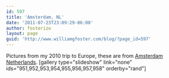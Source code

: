 ```yaml
---
id: 597
title: 'Amsterdam, NL'
date: '2011-07-23T23:09:29-06:00'
author: fosterizo
layout: page
guid: 'http://www.williamgfoster.com/blog/?page_id=597'
---
```


Pictures from my 2010 trip to Europe, these are from <a href="http://en.wikipedia.org/wiki/Amsterdam">Amsterdam Netherlands</a>.
[gallery type="slideshow" link="none" ids="951,952,953,954,955,956,957,958" orderby="rand"]